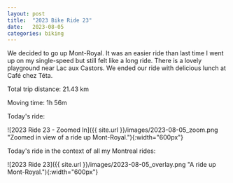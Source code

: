 ```yaml
---
layout: post
title:  "2023 Bike Ride 23"
date:   2023-08-05
categories: biking
---
```


We decided to go up Mont-Royal. It was an easier ride than last time I went up on my single-speed but still felt like a long ride. There is a lovely playground near Lac aux Castors. We ended our ride with delicious lunch at Café chez Téta.

Total trip distance: 21.43 km

Moving time: 1h 56m

Today's ride:

![2023 Ride 23 - Zoomed In]({{ site.url }}/images/2023-08-05_zoom.png "Zoomed in view of a ride up Mont-Royal."){:width="600px"}

Today's ride in the context of all my Montreal rides:

![2023 Ride 23]({{ site.url }}/images/2023-08-05_overlay.png "A ride up Mont-Royal."){:width="600px"}
